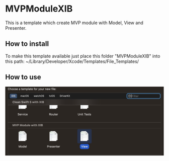 # MVPModuleXIB
This is a template which create MVP module with Model, View and Presenter.


## How to install
To make this template available just place this folder "MVPModuleXIB" into this path: ~/Library/Developer/Xcode/Templates/File_Templates/

## How to use
![](/assets/addMVPFiles.jpg)
